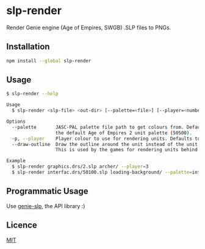# slp-render

Render Genie engine (Age of Empires, SWGB) .SLP files to PNGs.

## Installation

```bash
npm install --global slp-render
```

## Usage

```bash
$ slp-render --help

Usage
  $ slp-render <slp-file> <out-dir> [--palette=<file>] [--player=<number>] [--draw-outline]

Options
  --palette       JASC-PAL palette file path to get colours from. Defaults to
                  the default Age of Empires 2 unit palette (50500).
  -p, --player    Player colour to use for rendering units. Defaults to 1.
  --draw-outline  Draw the outline around the unit instead of the unit itself.
                  This is used by the games for rendering units behind buildings.

Example
  $ slp-render graphics.drs/2.slp archer/ --player=3
  $ slp-render interfac.drs/50100.slp loading-background/ --palette=interfac.drs/50532.bin
```

## Programmatic Usage

Use [genie-slp](https://github.com/genie-js/genie-slp), the API library :)

## Licence

[MIT](./LICENSE)
